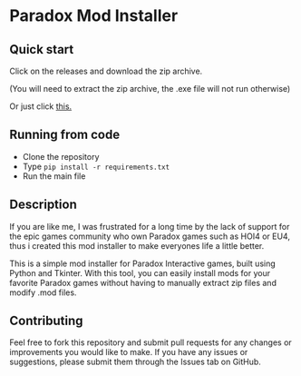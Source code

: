 # Paradox Mod Installer

## Quick start
Click on the releases and download the zip archive.

(You will need to extract the zip archive, the .exe file will not run otherwise)

Or just click [this.](https://github.com/NZAYc/PDX-Mod-Installer/releases/tag/release)

## Running from code
- Clone the repository
- Type `pip install -r requirements.txt`
- Run the main file

## Description

If you are like me, I was frustrated for a long time by the lack of support for the epic games community who own Paradox games such as HOI4 or EU4, thus i created this mod installer to make everyones life a little better.

This is a simple mod installer for Paradox Interactive games, built using Python and Tkinter. With this tool, you can easily install mods for your favorite Paradox games without having to manually extract zip files and modify .mod files.

## Contributing

Feel free to fork this repository and submit pull requests for any changes or improvements you would like to make. If you have any issues or suggestions, please submit them through the Issues tab on GitHub.


